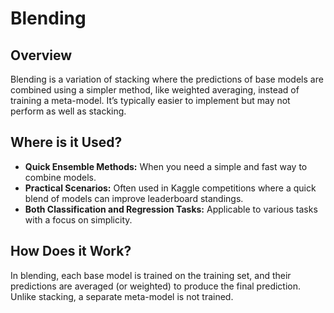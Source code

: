 # Blending

## Overview

Blending is a variation of stacking where the predictions of base models are combined using a simpler method, like weighted averaging, instead of training a meta-model. It’s typically easier to implement but may not perform as well as stacking.

## Where is it Used?

- **Quick Ensemble Methods:** When you need a simple and fast way to combine models.
- **Practical Scenarios:** Often used in Kaggle competitions where a quick blend of models can improve leaderboard standings.
- **Both Classification and Regression Tasks:** Applicable to various tasks with a focus on simplicity.

## How Does it Work?

In blending, each base model is trained on the training set, and their predictions are averaged (or weighted) to produce the final prediction. Unlike stacking, a separate meta-model is not trained.

